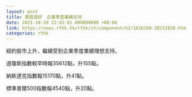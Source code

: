 ```yaml
---
layout: post
title: 美股造好　企業季度業績支持
date: 2021-10-20 22:42:01.000000000 +08:00
link: https://news.rthk.hk/rthk/ch/component/k2/1616160-20211020.htm
categories: rthk
---
```


紐約股市上升，繼續受到企業季度業績理想支持。

道瓊斯指數較早時報35612點，升155點。

納斯達克指數報15170點，升41點。

標準普爾500指數報4540點，升20點。
